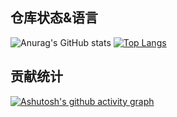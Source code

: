 

## 仓库状态&语言
![Anurag's GitHub stats](https://github-readme-stats.vercel.app/api?username=git-tree&count_private=true&show_icons=true&include_all_commits=true&theme=material-palenight)
[![Top Langs](https://github-readme-stats.vercel.app/api/top-langs/?username=git-tree&layout=compact&theme=material-palenight)](https://github.com/git-tree/github-readme-stats)
## 贡献统计
[![Ashutosh's github activity graph](https://github-readme-activity-graph.vercel.app/graph?username=git-tree&theme=dracula&height=300)](https://github.com/ashutosh00710/github-readme-activity-graph)
